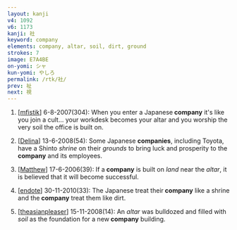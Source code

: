 ```yaml
---
layout: kanji
v4: 1092
v6: 1173
kanji: 社
keyword: company
elements: company, altar, soil, dirt, ground
strokes: 7
image: E7A4BE
on-yomi: シャ
kun-yomi: やしろ
permalink: /rtk/社/
prev: 祉
next: 視
---
```


1) [<a href="http://kanji.koohii.com/profile/mfistik">mfistik</a>] 6-8-2007(304): When you enter a Japanese<strong> company</strong> it&#039;s like you join a cult... your workdesk becomes your altar and you worship the very soil the office is built on.

2) [<a href="http://kanji.koohii.com/profile/Delina">Delina</a>] 13-6-2008(54): Some Japanese <strong>companies</strong>, including Toyota, have a Shinto <em>shrine</em> on their <em>grounds</em> to bring luck and prosperity to the<strong> company</strong> and its employees.

3) [<a href="http://kanji.koohii.com/profile/Matthew">Matthew</a>] 17-6-2006(39): If a<strong> company</strong> is built on <em>land</em> near the <em>altar</em>, it is believed that it will become successful.

4) [<a href="http://kanji.koohii.com/profile/endote">endote</a>] 30-11-2010(33): The Japanese treat their<strong> company</strong> like a shrine and the<strong> company</strong> treat them like dirt.

5) [<a href="http://kanji.koohii.com/profile/theasianpleaser">theasianpleaser</a>] 15-11-2008(14): An <em>altar</em> was bulldozed and filled with <em>soil</em> as the foundation for a new<strong> company</strong> building.


